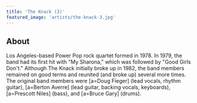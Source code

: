 ```yaml
---
title: 'The Knack (3)'
featured_image: 'artists/the-knack-3.jpg'
---
```


## About

Los Angeles-based Power Pop rock quartet formed in 1978.  In 1979, the band had its first hit with "My Sharona," which was followed by "Good Girls Don't."  Although The Knack initially broke up in 1982, the band members remained on good terms and reunited (and broke up) several more times.  The original band members were [a=Doug Fieger] (lead vocals, rhythm guitar), [a=Berton Averre] (lead guitar, backing vocals, keyboards), [a=Prescott Niles] (bass), and [a=Bruce Gary] (drums).
